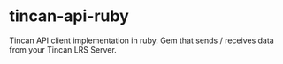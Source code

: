 # tincan-api-ruby
Tincan API client implementation in ruby. Gem that sends / receives data from your Tincan LRS Server.
